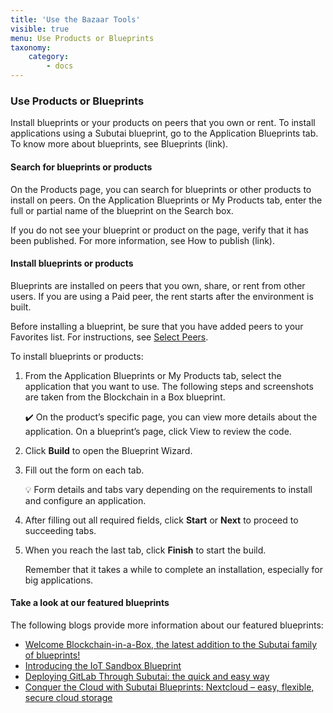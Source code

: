 ```yaml
---
title: 'Use the Bazaar Tools'
visible: true
menu: Use Products or Blueprints
taxonomy:
    category:
        - docs
---
```




### Use Products or Blueprints
Install blueprints or your products on peers that you own or rent. To install applications using a Subutai blueprint, go to the Application Blueprints tab. To know more about blueprints, see  Blueprints (link).

#### Search for blueprints or products
On the Products page, you can search for blueprints or other products to install on peers. On the Application Blueprints or My Products tab, enter the full or partial name of the blueprint on the Search box. 

If you do not see your blueprint or product on the page, verify that it has been published. For more information, see How to publish (link). 

#### Install blueprints or products
Blueprints are installed on peers that you own, share, or rent from other users. If you are using a Paid peer, the rent starts after the environment is built. 

Before installing a blueprint, be sure that you have added peers to your Favorites list. For instructions, see [Select Peers](https://github.com/subutai-io/documentation/wiki/Select-Peers#select-peers).  

To install blueprints or products:
1. From the Application Blueprints or My Products tab, select the application that you want to use. 
   The following steps and screenshots are taken from the Blockchain in a Box blueprint.      

   ✔️ On the product’s specific page, you can view more details about the application. On a blueprint’s page, click View to review the code. 

2. Click **Build** to open the Blueprint Wizard.

3. Fill out the form on each tab. 

   :bulb: Form details and tabs vary depending on the requirements to install and configure an application. 

4. After filling out all required fields, click **Start** or **Next** to proceed to succeeding tabs.

5. When you reach the last tab, click **Finish** to start the build.

   Remember that it takes a while to complete an installation, especially for big applications. 

#### Take a look at our featured blueprints

The following blogs provide more information about our featured blueprints:

* [Welcome Blockchain-in-a-Box, the latest addition to the Subutai family of blueprints!](https://subutai.blog/2018/03/13/welcome-blockchain-in-a-box-the-latest-addition-to-the-subutai-family-of-blueprints/)
* [Introducing the IoT Sandbox Blueprint](https://subutai.blog/2018/10/04/edge-iot-solutions-powered-by-subutai/)
* [Deploying GitLab Through Subutai: the quick and easy way](https://subutai.blog/2018/06/07/deploying-gitlab-through-subutai-the-quick-easy-way/)
* [Conquer the Cloud with Subutai Blueprints: Nextcloud – easy, flexible, secure cloud storage](https://subutai.blog/2018/07/05/conquer-the-cloud-with-subutai-blueprints-nextcloud-easy-flexible-secure-cloud-storage/)
